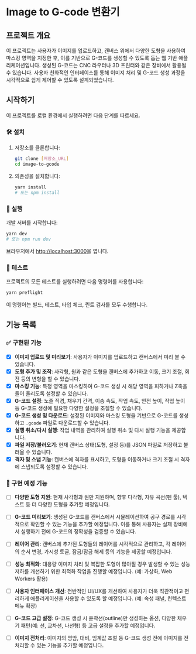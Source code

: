 

# Image to G-code 변환기

## 프로젝트 개요

이 프로젝트는 사용자가 이미지를 업로드하고, 캔버스 위에서 다양한 도형을 사용하여 마스킹 영역을 지정한 후, 이를 기반으로 G-코드를 생성할 수 있도록 돕는 웹 기반 애플리케이션입니다. 생성된 G-코드는 CNC 라우터나 3D 프린터와 같은 장비에서 활용될 수 있습니다. 사용자 친화적인 인터페이스를 통해 이미지 처리 및 G-코드 생성 과정을 시각적으로 쉽게 제어할 수 있도록 설계되었습니다.

## 시작하기

이 프로젝트를 로컬 환경에서 실행하려면 다음 단계를 따르세요.

### 🛠️ 설치

1.  저장소를 클론합니다:
    ```bash
    git clone [저장소_URL]
    cd image-to-gcode
    ```
2.  의존성을 설치합니다:
    ```bash
    yarn install
    # 또는 npm install
    ```

### 🚀 실행

개발 서버를 시작합니다:
```bash
yarn dev
# 또는 npm run dev
```

브라우저에서 [http://localhost:3000](http://localhost:3000)을 엽니다.

### 🧪 테스트

프로젝트의 모든 테스트를 실행하려면 다음 명령어를 사용합니다:
```bash
yarn preflight
```

이 명령어는 빌드, 테스트, 타입 체크, 린트 검사를 모두 수행합니다.

## 기능 목록

### ✅ 구현된 기능

- [x] **이미지 업로드 및 미리보기**: 사용자가 이미지를 업로드하고 캔버스에서 미리 볼 수 있습니다.
- [x] **도형 추가 및 조작**: 사각형, 원과 같은 도형을 캔버스에 추가하고 이동, 크기 조절, 회전 등의 변형을 할 수 있습니다.
- [x] **마스킹 기능**: 특정 영역을 마스킹하여 G-코드 생성 시 해당 영역을 피하거나 Z축을 들어 올리도록 설정할 수 있습니다.
- [x] **G-코드 설정**: 노즐 직경, 채우기 간격, 이송 속도, 작업 속도, 안전 높이, 작업 높이 등 G-코드 생성에 필요한 다양한 설정을 조절할 수 있습니다.
- [x] **G-코드 생성 및 다운로드**: 설정된 이미지와 마스킹 도형을 기반으로 G-코드를 생성하고 `.gcode` 파일로 다운로드할 수 있습니다.
- [x] **실행 취소/다시 실행**: 작업 내역을 관리하여 실행 취소 및 다시 실행 기능을 제공합니다.
- [x] **파일 저장/불러오기**: 현재 캔버스 상태(도형, 설정 등)를 JSON 파일로 저장하고 불러올 수 있습니다.
- [x] **격자 및 스냅 기능**: 캔버스에 격자를 표시하고, 도형을 이동하거나 크기 조절 시 격자에 스냅되도록 설정할 수 있습니다.

### 🚧 구현 예정 기능

- [ ] **다양한 도형 지원**: 현재 사각형과 원만 지원하며, 향후 다각형, 자유 곡선(펜 툴), 텍스트 등 더 다양한 도형을 추가할 예정입니다.
- [ ] **G-코드 미리보기**: 생성된 G-코드를 캔버스에서 시뮬레이션하여 공구 경로를 시각적으로 확인할 수 있는 기능을 추가할 예정입니다. 이를 통해 사용자는 실제 장비에서 실행하기 전에 G-코드의 정확성을 검증할 수 있습니다.
- [ ] **레이어 관리**: 캔버스에 추가된 도형들의 레이어를 시각적으로 관리하고, 각 레이어의 순서 변경, 가시성 토글, 잠금/잠금 해제 등의 기능을 제공할 예정입니다.
- [ ] **성능 최적화**: 대용량 이미지 처리 및 복잡한 도형이 많아질 경우 발생할 수 있는 성능 저하를 개선하기 위한 최적화 작업을 진행할 예정입니다. (예: 가상화, Web Workers 활용)
- [ ] **사용자 인터페이스 개선**: 전반적인 UI/UX를 개선하여 사용자가 더욱 직관적이고 편리하게 애플리케이션을 사용할 수 있도록 할 예정입니다. (예: 속성 패널, 컨텍스트 메뉴 확장)
- [ ] **G-코드 고급 설정**: G-코드 생성 시 윤곽선(outline)만 생성하는 옵션, 다양한 채우기 패턴(예: 선, 교차선, 나선형) 등 고급 설정을 추가할 예정입니다.
- [ ] **이미지 전처리**: 이미지의 명암, 대비, 임계값 조절 등 G-코드 생성 전에 이미지를 전처리할 수 있는 기능을 추가할 예정입니다.

